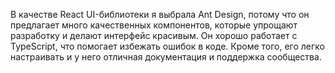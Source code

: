В качестве React UI-библиотеки я выбрала Ant Design, потому что он предлагает много качественных компонентов, которые упрощают разработку и делают интерфейс красивым. Он хорошо работает с TypeScript, что помогает избежать ошибок в коде. Кроме того, его легко настраивать и у него отличная документация и поддержка сообщества.
